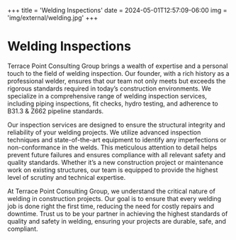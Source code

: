 +++
title = 'Welding Inspections'
date = 2024-05-01T12:57:09-06:00
img = 'img/external/welding.jpg'
+++

# Welding Inspections

Terrace Point Consulting Group brings a wealth of expertise and a personal touch to the field of welding inspection. Our founder, with a rich history as a professional welder, ensures that our team not only meets but exceeds the rigorous standards required in today’s construction environments. We specialize in a comprehensive range of welding inspection services, including piping inspections, fit checks, hydro testing, and adherence to B31.3 & Z662 pipeline standards.

Our inspection services are designed to ensure the structural integrity and reliability of your welding projects. We utilize advanced inspection techniques and state-of-the-art equipment to identify any imperfections or non-conformance in the welds. This meticulous attention to detail helps prevent future failures and ensures compliance with all relevant safety and quality standards. Whether it’s a new construction project or maintenance work on existing structures, our team is equipped to provide the highest level of scrutiny and technical expertise.

At Terrace Point Consulting Group, we understand the critical nature of welding in construction projects. Our goal is to ensure that every welding job is done right the first time, reducing the need for costly repairs and downtime. Trust us to be your partner in achieving the highest standards of quality and safety in welding, ensuring your projects are durable, safe, and compliant.
